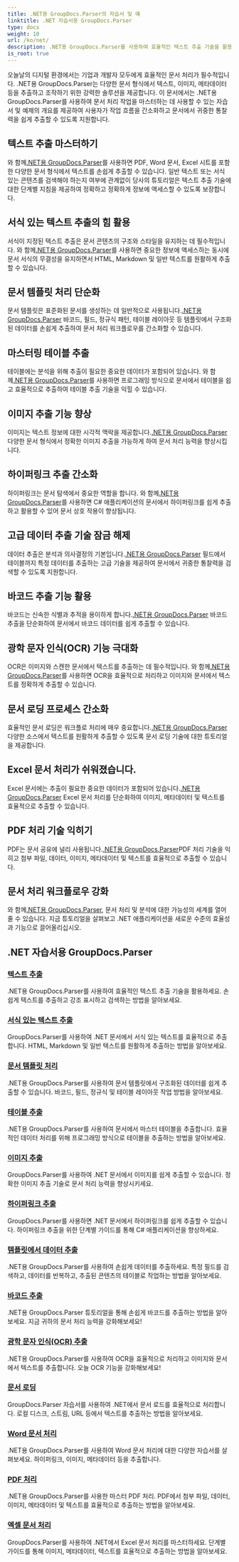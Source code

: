 ```yaml
---
title: .NET용 GroupDocs.Parser의 자습서 및 예
linktitle: .NET 자습서용 GroupDocs.Parser
type: docs
weight: 10
url: /ko/net/
description: .NET용 GroupDocs.Parser를 사용하여 효율적인 텍스트 추출 기술을 활용하세요. 향상된 문서 처리를 위해 텍스트를 원활하게 추출, 강조 표시 및 검색합니다.
is_root: true
---
```

오늘날의 디지털 환경에서는 기업과 개발자 모두에게 효율적인 문서 처리가 필수적입니다. .NET용 GroupDocs.Parser는 다양한 문서 형식에서 텍스트, 이미지, 메타데이터 등을 추출하고 조작하기 위한 강력한 솔루션을 제공합니다. 이 문서에서는 .NET용 GroupDocs.Parser를 사용하여 문서 처리 작업을 마스터하는 데 사용할 수 있는 자습서 및 예제의 개요를 제공하여 사용자가 작업 흐름을 간소화하고 문서에서 귀중한 통찰력을 쉽게 추출할 수 있도록 지원합니다.

## 텍스트 추출 마스터하기
 와 함께[.NET용 GroupDocs.Parser](./text-extraction/)를 사용하면 PDF, Word 문서, Excel 시트를 포함한 다양한 문서 형식에서 텍스트를 손쉽게 추출할 수 있습니다. 일반 텍스트 또는 서식 있는 콘텐츠를 검색해야 하는지 여부에 관계없이 당사의 튜토리얼은 텍스트 추출 기술에 대한 단계별 지침을 제공하여 정확하고 정확하게 정보에 액세스할 수 있도록 보장합니다.

## 서식 있는 텍스트 추출의 힘 활용
 서식이 지정된 텍스트 추출은 문서 콘텐츠의 구조와 스타일을 유지하는 데 필수적입니다. 와 함께[.NET용 GroupDocs.Parser](./formatted-text-extraction/)를 사용하면 중요한 정보에 액세스하는 동시에 문서 서식의 무결성을 유지하면서 HTML, Markdown 및 일반 텍스트를 원활하게 추출할 수 있습니다.

## 문서 템플릿 처리 단순화
 문서 템플릿은 표준화된 문서를 생성하는 데 일반적으로 사용됩니다.[.NET용 GroupDocs.Parser](./document-template-processing/) 바코드, 필드, 정규식 패턴, 테이블 레이아웃 등 템플릿에서 구조화된 데이터를 손쉽게 추출하여 문서 처리 워크플로우를 간소화할 수 있습니다.

## 마스터링 테이블 추출
테이블에는 분석을 위해 추출이 필요한 중요한 데이터가 포함되어 있습니다. 와 함께[.NET용 GroupDocs.Parser](./table-extraction/)를 사용하면 프로그래밍 방식으로 문서에서 테이블을 쉽고 효율적으로 추출하여 테이블 추출 기술을 익힐 수 있습니다.

## 이미지 추출 기능 향상
 이미지는 텍스트 정보에 대한 시각적 맥락을 제공합니다.[.NET용 GroupDocs.Parser](./image-extraction/) 다양한 문서 형식에서 정확한 이미지 추출을 가능하게 하여 문서 처리 능력을 향상시킵니다.

## 하이퍼링크 추출 간소화
 하이퍼링크는 문서 탐색에서 중요한 역할을 합니다. 와 함께[.NET용 GroupDocs.Parser](./hyperlink-extraction/)를 사용하면 C# 애플리케이션의 문서에서 하이퍼링크를 쉽게 추출하고 활용할 수 있어 문서 상호 작용이 향상됩니다.

## 고급 데이터 추출 기술 잠금 해제
 데이터 추출은 분석과 의사결정의 기본입니다.[.NET용 GroupDocs.Parser](./data-extraction-from-templates/) 필드에서 테이블까지 특정 데이터를 추출하는 고급 기술을 제공하여 문서에서 귀중한 통찰력을 검색할 수 있도록 지원합니다.

## 바코드 추출 기능 활용
바코드는 신속한 식별과 추적을 용이하게 합니다.[.NET용 GroupDocs.Parser](./barcode-extraction/) 바코드 추출을 단순화하여 문서에서 바코드 데이터를 쉽게 추출할 수 있습니다.

## 광학 문자 인식(OCR) 기능 극대화
 OCR은 이미지와 스캔한 문서에서 텍스트를 추출하는 데 필수적입니다. 와 함께[.NET용 GroupDocs.Parser](./ocr-extraction/)를 사용하면 OCR을 효율적으로 처리하고 이미지와 문서에서 텍스트를 정확하게 추출할 수 있습니다.

## 문서 로딩 프로세스 간소화
 효율적인 문서 로딩은 워크플로 처리에 매우 중요합니다.[.NET용 GroupDocs.Parser](./document-loading/) 다양한 소스에서 텍스트를 원활하게 추출할 수 있도록 문서 로딩 기술에 대한 튜토리얼을 제공합니다.

## Excel 문서 처리가 쉬워졌습니다.
 Excel 문서에는 추출이 필요한 중요한 데이터가 포함되어 있습니다.[.NET용 GroupDocs.Parser](./excel-document-processing/) Excel 문서 처리를 단순화하여 이미지, 메타데이터 및 텍스트를 효율적으로 추출할 수 있습니다.

## PDF 처리 기술 익히기
 PDF는 문서 공유에 널리 사용됩니다.[.NET용 GroupDocs.Parser](./pdf-processing/)PDF 처리 기술을 익히고 첨부 파일, 데이터, 이미지, 메타데이터 및 텍스트를 효율적으로 추출할 수 있습니다.

## 문서 처리 워크플로우 강화
 와 함께[.NET용 GroupDocs.Parser](./word-document-processing/), 문서 처리 및 분석에 대한 가능성의 세계를 열어줄 수 있습니다. 지금 튜토리얼을 살펴보고 .NET 애플리케이션을 새로운 수준의 효율성과 기능으로 끌어올리십시오.

## .NET 자습서용 GroupDocs.Parser
### [텍스트 추출](./text-extraction/)
.NET용 GroupDocs.Parser를 사용하여 효율적인 텍스트 추출 기술을 활용하세요. 손쉽게 텍스트를 추출하고 강조 표시하고 검색하는 방법을 알아보세요.
### [서식 있는 텍스트 추출](./formatted-text-extraction/)
GroupDocs.Parser를 사용하여 .NET 문서에서 서식 있는 텍스트를 효율적으로 추출합니다. HTML, Markdown 및 일반 텍스트를 원활하게 추출하는 방법을 알아보세요.
### [문서 템플릿 처리](./document-template-processing/)
.NET용 GroupDocs.Parser를 사용하여 문서 템플릿에서 구조화된 데이터를 쉽게 추출할 수 있습니다. 바코드, 필드, 정규식 및 테이블 레이아웃 작업 방법을 알아보세요.
### [테이블 추출](./table-extraction/)
.NET용 GroupDocs.Parser를 사용하여 문서에서 마스터 테이블을 추출합니다. 효율적인 데이터 처리를 위해 프로그래밍 방식으로 테이블을 추출하는 방법을 알아보세요.
### [이미지 추출](./image-extraction/)
GroupDocs.Parser를 사용하여 .NET 문서에서 이미지를 쉽게 추출할 수 있습니다. 정확한 이미지 추출 기술로 문서 처리 능력을 향상시키세요.
### [하이퍼링크 추출](./hyperlink-extraction/)
GroupDocs.Parser를 사용하면 .NET 문서에서 하이퍼링크를 쉽게 추출할 수 있습니다. 하이퍼링크 추출을 위한 단계별 가이드를 통해 C# 애플리케이션을 향상하세요.
### [템플릿에서 데이터 추출](./data-extraction-from-templates/)
.NET용 GroupDocs.Parser를 사용하여 손쉽게 데이터를 추출하세요. 특정 필드를 검색하고, 데이터를 반복하고, 추출된 콘텐츠의 테이블로 작업하는 방법을 알아보세요.
### [바코드 추출](./barcode-extraction/)
.NET용 GroupDocs.Parser 튜토리얼을 통해 손쉽게 바코드를 추출하는 방법을 알아보세요. 지금 귀하의 문서 처리 능력을 강화해보세요!
### [광학 문자 인식(OCR) 추출](./ocr-extraction/)
.NET용 GroupDocs.Parser를 사용하여 OCR을 효율적으로 처리하고 이미지와 문서에서 텍스트를 추출합니다. 오늘 OCR 기능을 강화해보세요!
### [문서 로딩](./document-loading/)
GroupDocs.Parser 자습서를 사용하여 .NET에서 문서 로드를 효율적으로 처리합니다. 로컬 디스크, 스트림, URL 등에서 텍스트를 추출하는 방법을 알아보세요.
### [Word 문서 처리](./word-document-processing/)
.NET용 GroupDocs.Parser를 사용하여 Word 문서 처리에 대한 다양한 자습서를 살펴보세요. 하이퍼링크, 이미지, 메타데이터 등을 추출합니다.
### [PDF 처리](./pdf-processing/)
.NET용 GroupDocs.Parser를 사용한 마스터 PDF 처리. PDF에서 첨부 파일, 데이터, 이미지, 메타데이터 및 텍스트를 효율적으로 추출하는 방법을 알아보세요.
### [엑셀 문서 처리](./excel-document-processing/)
GroupDocs.Parser를 사용하여 .NET에서 Excel 문서 처리를 마스터하세요. 단계별 가이드를 통해 이미지, 메타데이터, 텍스트를 효율적으로 추출하는 방법을 알아보세요.